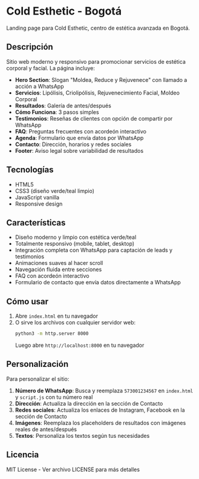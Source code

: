# Cold Esthetic - Bogotá

Landing page para Cold Esthetic, centro de estética avanzada en Bogotá.

## Descripción

Sitio web moderno y responsivo para promocionar servicios de estética corporal y facial. La página incluye:

- **Hero Section**: Slogan "Moldea, Reduce y Rejuvenece" con llamado a acción a WhatsApp
- **Servicios**: Lipólisis, Criolipólisis, Rejuvenecimiento Facial, Moldeo Corporal
- **Resultados**: Galería de antes/después
- **Cómo Funciona**: 3 pasos simples
- **Testimonios**: Reseñas de clientes con opción de compartir por WhatsApp
- **FAQ**: Preguntas frecuentes con acordeón interactivo
- **Agenda**: Formulario que envía datos por WhatsApp
- **Contacto**: Dirección, horarios y redes sociales
- **Footer**: Aviso legal sobre variabilidad de resultados

## Tecnologías

- HTML5
- CSS3 (diseño verde/teal limpio)
- JavaScript vanilla
- Responsive design

## Características

- Diseño moderno y limpio con estética verde/teal
- Totalmente responsivo (mobile, tablet, desktop)
- Integración completa con WhatsApp para captación de leads y testimonios
- Animaciones suaves al hacer scroll
- Navegación fluida entre secciones
- FAQ con acordeón interactivo
- Formulario de contacto que envía datos directamente a WhatsApp

## Cómo usar

1. Abre `index.html` en tu navegador
2. O sirve los archivos con cualquier servidor web:
   ```bash
   python3 -m http.server 8000
   ```
   Luego abre `http://localhost:8000` en tu navegador

## Personalización

Para personalizar el sitio:

1. **Número de WhatsApp**: Busca y reemplaza `573001234567` en `index.html` y `script.js` con tu número real
2. **Dirección**: Actualiza la dirección en la sección de Contacto
3. **Redes sociales**: Actualiza los enlaces de Instagram, Facebook en la sección de Contacto
4. **Imágenes**: Reemplaza los placeholders de resultados con imágenes reales de antes/después
5. **Textos**: Personaliza los textos según tus necesidades

## Licencia

MIT License - Ver archivo LICENSE para más detalles
